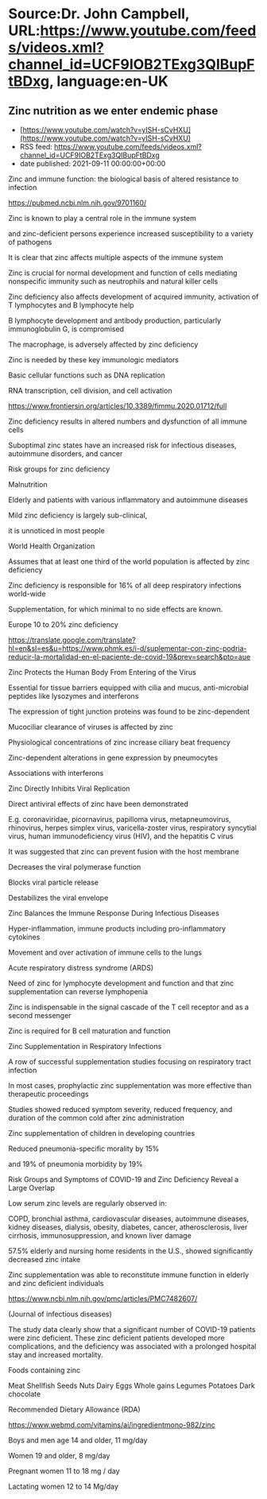 # Source:Dr. John Campbell, URL:https://www.youtube.com/feeds/videos.xml?channel_id=UCF9IOB2TExg3QIBupFtBDxg, language:en-UK

## Zinc nutrition as we enter endemic phase
 - [https://www.youtube.com/watch?v=yISH-sCvHXU](https://www.youtube.com/watch?v=yISH-sCvHXU)
 - RSS feed: https://www.youtube.com/feeds/videos.xml?channel_id=UCF9IOB2TExg3QIBupFtBDxg
 - date published: 2021-09-11 00:00:00+00:00

Zinc and immune function: the biological basis of altered resistance to infection

https://pubmed.ncbi.nlm.nih.gov/9701160/

Zinc is known to play a central role in the immune system

and zinc-deficient persons experience increased susceptibility to a variety of pathogens

It is clear that zinc affects multiple aspects of the immune system

Zinc is crucial for normal development and function of cells mediating nonspecific immunity such as neutrophils and natural killer cells

Zinc deficiency also affects development of acquired immunity, activation of  T lymphocytes and B lymphocyte help

B lymphocyte development and antibody production, particularly immunoglobulin G, is compromised

The macrophage, is adversely affected by zinc deficiency

Zinc is needed by these key immunologic mediators

Basic cellular functions such as DNA replication

RNA transcription, cell division, and cell activation

https://www.frontiersin.org/articles/10.3389/fimmu.2020.01712/full

Zinc deficiency results in altered numbers and dysfunction of all immune cells

Suboptimal zinc states have an increased risk for infectious diseases, autoimmune disorders, and cancer

Risk groups for zinc deficiency

Malnutrition

Elderly and patients with various inflammatory and autoimmune diseases

Mild zinc deficiency is largely sub-clinical,

it is unnoticed in most people

World Health Organization

Assumes that at least one third of the world population is affected by zinc deficiency

Zinc deficiency is responsible for 16% of all deep respiratory infections world-wide

Supplementation, for which minimal to no side effects are known.

Europe 10 to 20% zinc deficiency

https://translate.google.com/translate?hl=en&sl=es&u=https://www.phmk.es/i-d/suplementar-con-zinc-podria-reducir-la-mortalidad-en-el-paciente-de-covid-19&prev=search&pto=aue

Zinc Protects the Human Body From Entering of the Virus

Essential for tissue barriers equipped with cilia and mucus, anti-microbial peptides like lysozymes and interferons

The expression of tight junction proteins was found to be zinc-dependent

Mucociliar clearance of viruses is affected by zinc

Physiological concentrations of zinc increase ciliary beat frequency

Zinc-dependent alterations in gene expression by pneumocytes

Associations with interferons

Zinc Directly Inhibits Viral Replication

Direct antiviral effects of zinc have been demonstrated

E.g. coronaviridae, picornavirus, papilloma virus, metapneumovirus, rhinovirus, herpes simplex virus, varicella-zoster virus, respiratory syncytial virus, human immunodeficiency virus (HIV), and the hepatitis C virus

It was suggested that zinc can prevent fusion with the host membrane

Decreases the viral polymerase function

Blocks viral particle release

Destabilizes the viral envelope

Zinc Balances the Immune Response During Infectious Diseases

Hyper-inflammation, immune products including pro-inflammatory cytokines

Movement and over activation of immune cells to the lungs

Acute respiratory distress syndrome (ARDS)

Need of zinc for lymphocyte development and function and that zinc supplementation can reverse lymphopenia

Zinc is indispensable in the signal cascade of the T cell receptor and as a second messenger

Zinc is required for B cell maturation and function 

Zinc Supplementation in Respiratory Infections

A row of successful supplementation studies focusing on respiratory tract infection

In most cases, prophylactic zinc supplementation was more effective than therapeutic proceedings

Studies showed reduced symptom severity, reduced frequency, and duration of the common cold after zinc administration

Zinc supplementation of children in developing countries

Reduced pneumonia-specific morality by 15%

and 19% of pneumonia morbidity by 19%

Risk Groups and Symptoms of COVID-19 and Zinc Deficiency Reveal a Large Overlap

Low serum zinc levels are regularly observed in:

COPD, bronchial asthma, cardiovascular diseases, autoimmune diseases, kidney diseases, dialysis, obesity, diabetes, cancer, atherosclerosis, liver cirrhosis, immunosuppression, and known liver damage 

57.5% elderly and nursing home residents in the U.S., showed significantly decreased zinc intake

Zinc supplementation was able to reconstitute immune function in elderly and zinc deficient individuals

https://www.ncbi.nlm.nih.gov/pmc/articles/PMC7482607/

(Journal of infectious diseases)

The study data clearly show that a significant number of COVID-19 patients were zinc deficient. These zinc deficient patients developed more complications, and the deficiency was associated with a prolonged hospital stay and increased mortality.

Foods containing zinc

Meat
Shellfish
Seeds
Nuts
Dairy
Eggs
Whole gains
Legumes
Potatoes
Dark chocolate

Recommended Dietary Allowance (RDA)

https://www.webmd.com/vitamins/ai/ingredientmono-982/zinc

Boys and men age 14 and older, 11 mg/day

Women 19 and older, 8 mg/day

Pregnant women 11 to 18 mg / day

Lactating women 12 to 14 Mg/day

